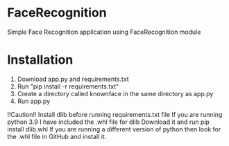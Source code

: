 # FaceRecognition
Simple Face Recognition application using FaceRecognition module

# Installation 
1) Download app.py and requirements.txt
2) Run "pip install -r requirements.txt"
2) Create a directory called knownface in the same directory as app.py
3) Run app.py

!!Caution!!
Install dlib before running requirements.txt file
If you are running python 3.9 I have included the .whl file for dlib 
Download it and run pip install dlib.whl
If you are running a different version of python then look for the .whl file in GitHub and install it.
